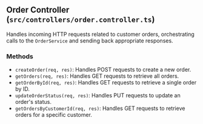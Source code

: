 ## Order Controller (`src/controllers/order.controller.ts`)

Handles incoming HTTP requests related to customer orders, orchestrating calls to the `OrderService` and sending back appropriate responses.

### Methods

- `createOrder(req, res)`: Handles POST requests to create a new order.
- `getOrders(req, res)`: Handles GET requests to retrieve all orders.
- `getOrderById(req, res)`: Handles GET requests to retrieve a single order by ID.
- `updateOrderStatus(req, res)`: Handles PUT requests to update an order's status.
- `getOrdersByCustomerId(req, res)`: Handles GET requests to retrieve orders for a specific customer.
